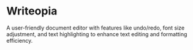 # Writeopia
A user-friendly document editor with features like undo/redo, font size adjustment, and text highlighting to enhance text editing and formatting efficiency.
